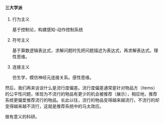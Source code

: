 #### 三大学派

1. 行为主义

   基于控制论，构建感知-动作控制系统

2. 符号主义

   基于算数逻辑表达式，求解问题时先把问题描述为表达式，再求解表达式。理性思维。

3. 连接主义

   仿生学，模仿神经元连接关系。感性思维。

然后，我们再来谈谈什么是流行度偏差。流行度偏差通常是针对物品方（items）的公平性问题，体现为不流行的物品有更少的机会被推荐（展示），相应地，推荐系统更偏爱推荐流行的物品。长此以往，流行的物品变得越来越流行，不流行的却变得越来越不流行，这就是推荐系统中的马太效应。

做有意义的科研。